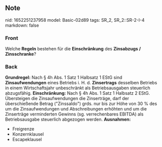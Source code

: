 ## Note
nid: 1652251237958
model: Basic-02d89
tags: SR_2, SR_2::SR-2-I-4
markdown: false

### Front
Welche <b>Regeln</b> bestehen für die <b>Einschränkung</b> des
<b>Zinsabzugs / Zinsschranke</b>?

### Back
<b>Grundregel:</b> Nach § 4h Abs. 1 Satz 1 Halbsatz 1 EStG sind
<b>Zinsaufwendungen</b> eines Betriebs i. H. d. <b>Zinsertrags</b>
desselben Betriebs in einem Wirtschaftsjahr unbeschränkt als
Betriebsausgaben steuerlich abzugsfähig. <b>Einschränkung:</b> Nach
§ 4h Abs. 1 Satz 1 Halbsatz 2 EStG. Übersteigen die
Zinsaufwendungen die Zinserträge, darf der überschießende Betrag
("Zinssaldo") grds. nur bis zur Höhe von 30 % des um die
Zinsaufwendungen und Abschreibungen erhöhten und um die Zinserträge
verminderten Gewinns (sg. verrechenbares EBITDA) als
Betriebsausgabe steuerlich abgezogen werden. <b>Ausnahmen:</b>
<ul>
  <li>Freigrenze
  <li>Konzernklausel
  <li>Escapeklausel
</ul>
